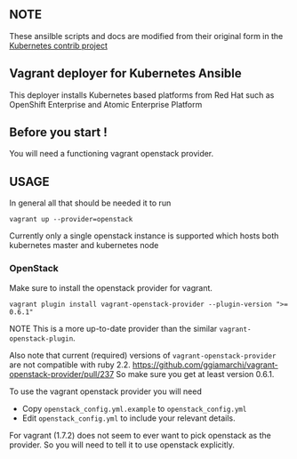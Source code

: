 ## NOTE
These ansilble scripts and docs are modified from their original form in the [Kubernetes contrib project](https://github.com/kubernetes/contrib/tree/master/ansible/vagrant)

## Vagrant deployer for Kubernetes Ansible

This deployer installs Kubernetes based platforms from Red Hat such as OpenShift Enterprise and Atomic Enterprise Platform

## Before you start !

You will need a functioning vagrant openstack provider.

## USAGE

In general all that should be needed it to run

```
vagrant up --provider=openstack
```
Currently only a single openstack instance is supported which hosts both kubernetes master and kubernetes node

### OpenStack
Make sure to install the openstack provider for vagrant.
```
vagrant plugin install vagrant-openstack-provider --plugin-version ">= 0.6.1"
```
NOTE This is a more up-to-date provider than the similar  `vagrant-openstack-plugin`.

Also note that current (required) versions of `vagrant-openstack-provider` are not compatible with ruby 2.2.
https://github.com/ggiamarchi/vagrant-openstack-provider/pull/237
So make sure you get at least version 0.6.1.

To use the vagrant openstack provider you will need
- Copy `openstack_config.yml.example` to `openstack_config.yml`
- Edit `openstack_config.yml` to include your relevant details.

For vagrant (1.7.2) does not seem to ever want to pick openstack as the provider. So you will need to tell it to use openstack explicitly.
